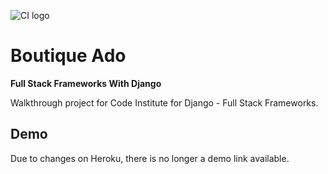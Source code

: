 ![CI logo](https://codeinstitute.s3.amazonaws.com/fullstack/ci_logo_small.png)

# Boutique Ado

**Full Stack Frameworks With Django**

Walkthrough project for Code Institute for Django - Full Stack Frameworks.

## Demo

Due to changes on Heroku, there is no longer a demo link available.
